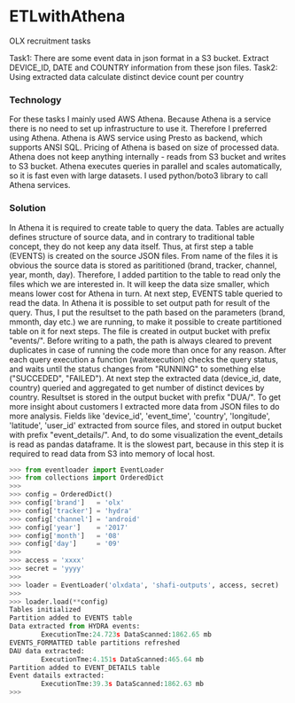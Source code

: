 # ETLwithAthena
OLX recruitment tasks

Task1: There are some event data in json format in a S3 bucket. Extract DEVICE_ID, DATE and COUNTRY information from these json files.
Task2: Using extracted data calculate distinct device count per country

### Technology

For these tasks I mainly used AWS Athena. Because Athena is a service there is no need to set up infrastructure to use it. Therefore I preferred using Athena. 
Athena is AWS service using Presto as backend, which supports ANSI SQL. Pricing of Athena is based on size of processed data. Athena does not keep anything internally - reads from S3 bucket and writes to S3 bucket. Athena executes queries in parallel and scales automatically, so it is fast even with large datasets.
I used python/boto3 library to call Athena services.

### Solution

In Athena it is required to create table to query the data. Tables are actually defines structure of source data, and in contrary to traditional table concept, they do not keep any data itself. Thus, at first step a table (EVENTS) is created on the source JSON files. From name of the files it is obvious the source data is stored as parititioned (brand, tracker, channel, year, month, day). Therefore, I added partition to the table to read only the files which we are interested in. It will keep the data size smaller, which means lower cost for Athena in turn. At next step, EVENTS table queried to read the data. In Athena it is possible to set output path for result of the query. Thus, I put the resultset to the path based on the parameters (brand, mmonth, day etc.) we are running, to make it possible to create partitioned table on it for next steps. The file is created in output bucket with prefix "events/".
Before writing to a path, the path is always cleared to prevent duplicates in case of running the code more than once for any reason. 
After each query execution a function (waitexecution) checks the query status, and waits until the status changes from "RUNNING" to something else ("SUCCEDED", "FAILED").
At next step the extracted data (device_id, date, country) queried and aggregated to get number of distinct devices by country. Resultset is stored in the output bucket with prefix "DUA/".
To get more insight about customers I extracted more data from JSON files to do more analysis. Fields like 'device_id', 'event_time', 'country', 'longitude', 'latitude', 'user_id' extracted from source files, and stored in output bucket with prefix "event_details/". And, to do some visualization the event_details is read as pandas dataframe. It is the slowest part, because in this step it is required to read data from S3 into memory of local host.

````Python
>>> from eventloader import EventLoader
>>> from collections import OrderedDict
>>>
>>> config = OrderedDict()
>>> config['brand']   = 'olx'
>>> config['tracker'] = 'hydra'
>>> config['channel'] = 'android'
>>> config['year']    = '2017'
>>> config['month']   = '08'
>>> config['day']     = '09'
>>>
>>> access = 'xxxx'
>>> secret = 'yyyy'
>>>
>>> loader = EventLoader('olxdata', 'shafi-outputs', access, secret)
>>>
>>> loader.load(**config)
Tables initialized
Partition added to EVENTS table
Data extracted from HYDRA events:
        ExecutionTme:24.723s DataScanned:1862.65 mb
EVENTS_FORMATTED table partitions refreshed
DAU data extracted:
        ExecutionTme:4.151s DataScanned:465.64 mb
Partition added to EVENT_DETAILS table
Event datails extracted:
        ExecutionTme:39.3s DataScanned:1862.63 mb
>>>
